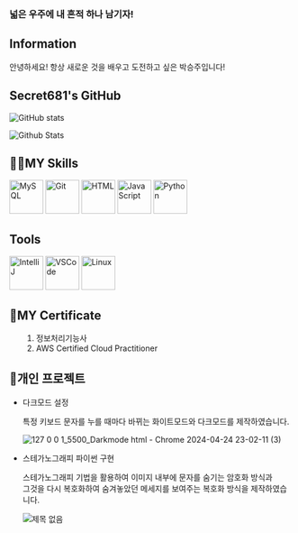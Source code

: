 ### 넓은 우주에 내 흔적 하나 남기자!

<h2>Information</h2>
<p>안녕하세요! 항상 새로운 것을 배우고 도전하고 싶은 박승주입니다!</p>

<h2>Secret681's GitHub</h2>
  
   ![GitHub stats](https://github-readme-stats.vercel.app/api?username=Secret681&show_icons=true&theme=dark)
            
   
   ![Github Stats](https://github-readme-stats.vercel.app/api/top-langs/?username=Secret681&theme=dark&hide_border=false&layout=compact)

<h2>👨‍💻MY Skills</h2>
<p align='left'>
<img src="https://github.com/bablubambal/All_logo_and_pictures/blob/main/databases/mysql.svg" alt="MySQL" width="60" height="60">
<img src="https://github.com/bablubambal/All_logo_and_pictures/blob/main/others/git.svg" alt="Git" width="60" height="60">
<img src="https://github.com/bablubambal/All_logo_and_pictures/blob/main/others/html.svg" alt="HTML" width="60" height="60">
<img src="https://github.com/bablubambal/All_logo_and_pictures/blob/main/programming%20languages/javascript.svg" alt="JavaScript" width="60" height="60">
<img src="https://github.com/bablubambal/All_logo_and_pictures/blob/main/programming%20languages/python.svg" alt="Python" width="60" height="60">
</p>


<h2>Tools</h2>
<p align='left'>
<img src="https://github.com/bablubambal/All_logo_and_pictures/blob/main/ides/intellij.svg" alt="IntelliJ" width="60" height="60">
<img src="https://github.com/bablubambal/All_logo_and_pictures/blob/main/text%20editors/vscode.svg" alt="VSCode" width="60" height="60">
<img src="https://github.com/bablubambal/All_logo_and_pictures/blob/main/social%20icons/linux.svg" alt="Linux" width="60" height="60">
</p>



<h2>👀MY Certificate</h2>
<ul>
  <ol type="1">
    <li>정보처리기능사</li>
    <li>AWS Certified Cloud Practitioner</li>
  </ol>
</ul>

<h2>🎁개인 프로젝트</h2>
<ul>
  <li>다크모드 설정</li>
  <p style=letter-spacing :0.5px; or 0.05em>

특정 키보드 문자를 누를 때마다 바뀌는 화이트모드와 다크모드를 제작하였습니다.</p>
<a href="https://github.com/Secret681/Darkmode"></a>
    ![127 0 0 1_5500_Darkmode html - Chrome 2024-04-24 23-02-11 (3)](https://github.com/Secret681/Secret681/assets/128019532/574875e4-2e7a-40f8-ae69-eacf44f9f7f8)
  <li>스테가노그래피 파이썬 구현</li>
  <p style=letter-spacing :0.5px; or 0.05em>

스테가노그래피 기법을 활용하여 이미지 내부에 문자를 숨기는 암호화 방식과<br>
그것을 다시 복호화하여 숨겨놓았던 메세지를 보여주는 복호화 방식을 제작하였습니다.</p>
<a href="https://github.com/Secret681/Encoding-Steganography"></a>
  ![제목 없음](https://github.com/Secret681/Secret681/assets/128019532/0be3d31d-39e5-41c5-8dc3-3d7587a87f6a)

</ul>


